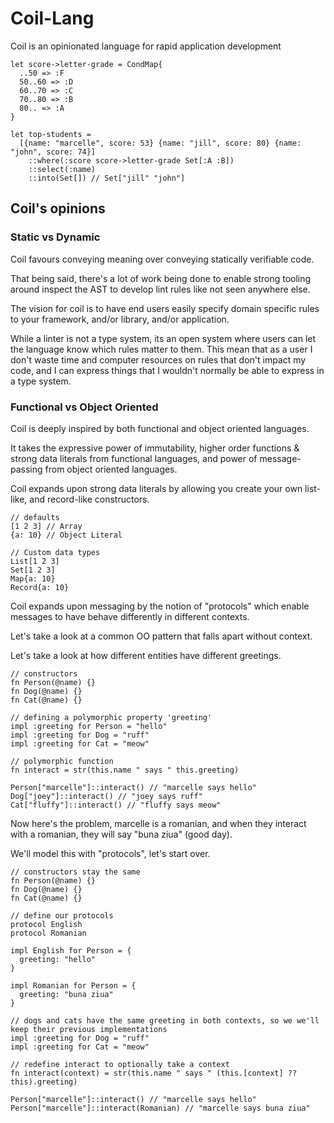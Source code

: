 # Coil-Lang

Coil is an opinionated language for rapid application development

```
let score->letter-grade = CondMap{
  ..50 => :F
  50..60 => :D
  60..70 => :C
  70..80 => :B
  80.. => :A
}

let top-students =
  [{name: "marcelle", score: 53} {name: "jill", score: 80} {name: "john", score: 74}]
    ::where(:score score->letter-grade Set[:A :B])
    ::select(:name)
    ::into(Set[]) // Set["jill" "john"]
```

## Coil's opinions

### Static vs Dynamic

Coil favours conveying meaning over conveying statically verifiable code.

That being said, there's a lot of work being done to enable strong tooling around inspect the AST to develop lint rules like not seen anywhere else.

The vision for coil is to have end users easily specify domain specific rules to your framework, and/or library, and/or application.

While a linter is not a type system, its an open system where users can let the language know which rules matter to them. This mean that as a user I don't waste time and computer resources on rules that don't impact my code, and I can express things that I wouldn't normally be able to express in a type system.

### Functional vs Object Oriented

Coil is deeply inspired by both functional and object oriented languages.

It takes the expressive power of immutability, higher order functions & strong data literals from functional languages, and power of message-passing from object oriented languages.

Coil expands upon strong data literals by allowing you create your own list-like, and record-like constructors.

```
// defaults
[1 2 3] // Array
{a: 10} // Object Literal

// Custom data types
List[1 2 3]
Set[1 2 3]
Map{a: 10}
Record{a: 10}
```

Coil expands upon messaging by the notion of "protocols" which enable messages to have behave differently in different contexts.

Let's take a look at a common OO pattern that falls apart without context.

Let's take a look at how different entities have different greetings.

```
// constructors
fn Person(@name) {}
fn Dog(@name) {}
fn Cat(@name) {}

// defining a polymorphic property 'greeting'
impl :greeting for Person = "hello"
impl :greeting for Dog = "ruff"
impl :greeting for Cat = "meow"

// polymorphic function
fn interact = str(this.name " says " this.greeting)

Person["marcelle"]::interact() // "marcelle says hello"
Dog["joey"]::interact() // "joey says ruff"
Cat["fluffy"]::interact() // "fluffy says meow"
```

Now here's the problem, marcelle is a romanian, and when they interact with a romanian, they will say "buna ziua" (good day).

We'll model this with "protocols", let's start over.

```
// constructors stay the same
fn Person(@name) {}
fn Dog(@name) {}
fn Cat(@name) {}

// define our protocols
protocol English
protocol Romanian

impl English for Person = {
  greeting: "hello"
}

impl Romanian for Person = {
  greeting: "buna ziua"
}

// dogs and cats have the same greeting in both contexts, so we we'll keep their previous implementations
impl :greeting for Dog = "ruff"
impl :greeting for Cat = "meow"

// redefine interact to optionally take a context
fn interact(context) = str(this.name " says " (this.[context] ?? this).greeting)

Person["marcelle"]::interact() // "marcelle says hello"
Person["marcelle"]::interact(Romanian) // "marcelle says buna ziua"
```
